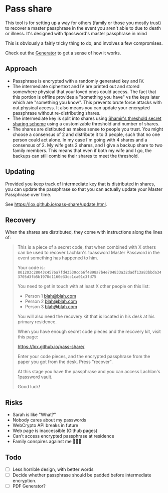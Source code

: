 # Pass share

This tool is for setting up a way for others (family or those you mostly trust) to recover a master passphrase in the event you aren't able to due to death or illness. It's designed with 1password's master passphrase in mind

This is obviously a fairly tricky thing to do, and involves a few compromises.

Check out the [Generator](https://lox.github.io/pass-share/generate.html) to get a sense of how it works.

## Approach

* Passphrase is encrypted with a randomly generated key and IV.
* The intermediate ciphertext and IV are printed out and stored somewhere physical that your loved ones could access. The fact that this portion is offline provides a "something you have" vs the keys later which are "something you know". This prevents brute force attacks with out physical access. It also means you can update your encrypted passphrase without re-distributing shares.
* The intermediate key is split into shares using [Shamir's threshold secret sharing scheme](http://en.wikipedia.org/wiki/Shamir's_Secret_Sharing) using a customizable threshold and number of shares.
* The shares are distibuted as makes sense to people you trust. You might choose a consensus of 2 and distribute it to 3 people, such that no one person could act alone. In my case I'm going with 4 shares and a consensus of 2. My wife gets 2 shares, and I give a backup share to two family members. This means that even if both my wife and I go, the backups can still combine their shares to meet the threshold.

## Updating

Provided you keep track of intermediate key that is distributed in shares, you can update the passphrase so that you can actually update your Master Passphrase over time.

See https://lox.github.io/pass-share/update.html.

## Recovery

When the shares are distributed, they come with instructions along the lines of:

> This is a piece of a secret code, that when combined with X others can be used to recover Lachlan's 1password Master Password in the event something has happened to him.
>
> Your code is: `801203c28043c4576a7fd43530cd66f4898a7b4e704833a32dadf13a83bbda343705d3fb5b1970d1160e33cc1ca01c3fd75`
>
> You need to get in touch with at least X other people on this list:
>
> * Person 1 <blah@blah.com>
> * Person 2 <blah@blah.com>
> * Person 3 <blah@blah.com>
>
> You will also need the recovery kit that is located  in his desk at his primary residence.
>
> When you have enough secret code pieces and the recovery kit, visit this page:
>
> https://lox.github.io/pass-share/
>
> Enter your code pieces, and the encrypted passphrase from the paper you got from the desk. Press "recover".
>
> At this stage you have the passphrase and you can access Lachlan's 1password vault.
>
> Good luck!


## Risks

* Sarah is like "What?"
* Nobody cares about my passwords
* WebCrypto API breaks in future
* Web page is inaccessible (Github pages)
* Can't access encrypted passphrase at residence
* Family conspires against me 🤷🏼‍♂️

## Todo

* [ ] Less horrible design, with better words
* [ ] Decide whether passphrase should be padded before intermediate encryption.
* [ ] PDF Generator?
